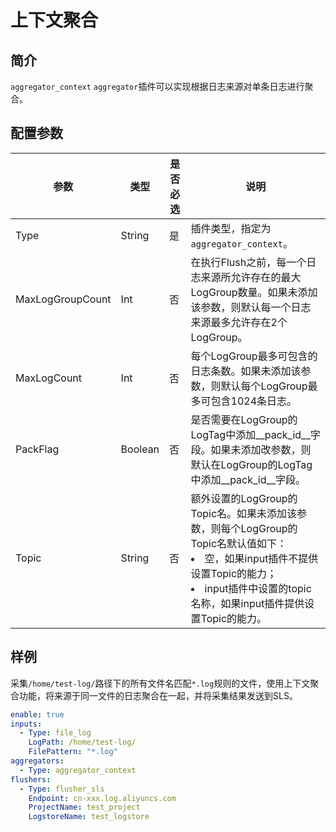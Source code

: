# 上下文聚合

## 简介

`aggregator_context` `aggregator`插件可以实现根据日志来源对单条日志进行聚合。

## 配置参数

| 参数 | 类型 | 是否必选 | 说明 |
| --- | --- | --- | --- |
| Type | String | 是 | 插件类型，指定为`aggregator_context`。 |
| MaxLogGroupCount | Int | 否 | 在执行Flush之前，每一个日志来源所允许存在的最大LogGroup数量。如果未添加该参数，则默认每一个日志来源最多允许存在2个LogGroup。 |
| MaxLogCount | Int | 否 | 每个LogGroup最多可包含的日志条数。如果未添加该参数，则默认每个LogGroup最多可包含1024条日志。 |
| PackFlag | Boolean | 否 | 是否需要在LogGroup的LogTag中添加__pack_id__字段。如果未添加改参数，则默认在LogGroup的LogTag中添加__pack_id__字段。 |
| Topic | String | 否 | 额外设置的LogGroup的Topic名。如果未添加该参数，则每个LogGroup的Topic名默认值如下：<li>空，如果input插件不提供设置Topic的能力；<li>input插件中设置的topic名称，如果input插件提供设置Topic的能力。 |

## 样例

采集`/home/test-log/`路径下的所有文件名匹配`*.log`规则的文件，使用上下文聚合功能，将来源于同一文件的日志聚合在一起，并将采集结果发送到SLS。

```yaml
enable: true
inputs:
  - Type: file_log
    LogPath: /home/test-log/
    FilePattern: "*.log"
aggregators:
  - Type: aggregator_context
flushers:
  - Type: flusher_sls
    Endpoint: cn-xxx.log.aliyuncs.com
    ProjectName: test_project
    LogstoreName: test_logstore
```
